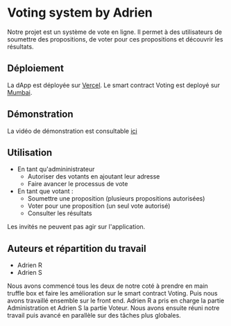 # Voting system by Adrien

Notre projet est un système de vote en ligne. Il permet à des utilisateurs de soumettre des propositions, de voter pour ces propositions et découvrir les résultats.

## Déploiement
La dApp est déployée sur [Vercel](https://alyra-voting-dapp.vercel.app/). Le smart contract Voting est deployé sur [Mumbai](https://mumbai.polygonscan.com/address/0xe63069b760b9e675c6b4005e7c812938df447c85).

## Démonstration

La vidéo de démonstration est consultable [ici](https://e.pcloud.link/publink/show?code=XZGlahZEQcBrmYLIHb48wAMb4uYIRkHDeYV)

## Utilisation

- En tant qu'admininistrateur
  - Autoriser des votants en ajoutant leur adresse
  - Faire avancer le processus de vote
- En tant que votant :
  - Soumettre une proposition (plusieurs propositions autorisées)
  - Voter pour une proposition (un seul vote autorisé)
  - Consulter les résultats
  
Les invités ne peuvent pas agir sur l'application.

## Auteurs et répartition du travail
- Adrien R
- Adrien S

Nous avons commencé tous les deux de notre coté à prendre en main truffle box et faire les amélioration sur le smart contract Voting. Puis nous avons travaillé ensemble sur le front end. Adrien R a pris en charge la partie Administration et Adrien S la partie Voteur. Nous avons ensuite réuni notre travail puis avancé en parallèle sur des tâches plus globales.

